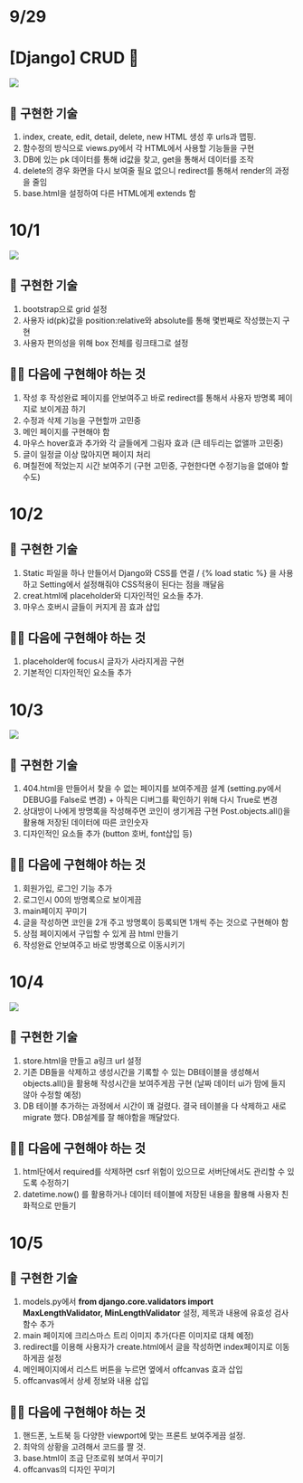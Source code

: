 # 9/29

# [Django] CRUD 📝

![](./video/2022-09-29%20CRUD%20%EC%97%B0%EC%8A%B5.gif)

## 🔎 구현한 기술

1. index, create, edit, detail, delete, new HTML 생성 후 urls과 맵핑.
2. 함수정의 방식으로 views.py에서 각 HTML에서 사용할 기능들을 구현
3. DB에 있는 pk 데이터를 통해 id값을 찾고, get을 통해서 데이터를 조작
4. delete의 경우 화면을 다시 보여줄 필요 없으니 redirect를 통해서 render의 과정을 줄임
5. base.html을 설정하여 다른 HTML에게 extends 함

# 10/1

![](./video/2022-10-01%20Design.gif)

## 🔎 구현한 기술

1. bootstrap으로 grid 설정
2. 사용자 id(pk)값을 position:relative와 absolute를 통해 몇번째로 작성했는지 구현
3. 사용자 편의성을 위해 box 전체를 링크태그로 설정

## 👨‍💻 다음에 구현해야 하는 것

1. 작성 후 작성완료 페이지를 안보여주고 바로 redirect를 통해서 사용자 방명록 페이지로 보이게끔 하기
2. 수정과 삭제 기능을 구현할까 고민중
3. 메인 페이지를 구현해야 함
4. 마우스 hover효과 추가와 각 글들에게 그림자 효과 (큰 테두리는 없앨까 고민중)
5. 글이 일정글 이상 많아지면 페이지 처리
6. 며칠전에 적었는지 시간 보여주기 (구현 고민중, 구현한다면 수정기능을 없애야 할수도)

# 10/2

## 🔎 구현한 기술

1. Static 파일을 하나 만들어서 Django와 CSS를 연결 / {% load static %} 을 사용하고 Setting에서 설정해줘야 CSS적용이 된다는 점을 깨달음
2. creat.html에 placeholder와 디자인적인 요소들 추가.
3. 마우스 호버시 글들이 커지게 끔 효과 삽입

## 👨‍💻 다음에 구현해야 하는 것

1. placeholder에 focus시 글자가 사라지게끔 구현
2. 기본적인 디자인적인 요소들 추가

# 10/3

![](./video/2022-10-03.gif)

## 🔎 구현한 기술

1. 404.html을 만들어서 찾을 수 없는 페이지를 보여주게끔 설계 (setting.py에서 DEBUG를 False로 변경) + 아직은 디버그를 확인하기 위해 다시 True로 변경
2. 상대방이 나에게 방명록을 작성해주면 코인이 생기게끔 구현 Post.objects.all()을 활용해 저장된 데이터에 따른 코인숫자
3. 디자인적인 요소들 추가 (button 호버, font삽입 등)

## 👨‍💻 다음에 구현해야 하는 것

1. 회원가입, 로그인 기능 추가
2. 로그인시 00의 방명록으로 보이게끔
3. main페이지 꾸미기
4. 글을 작성하면 코인을 2개 주고 방명록이 등록되면 1개씩 주는 것으로 구현해야 함
5. 상점 페이지에서 구입할 수 있게 끔 html 만들기
6. 작성완료 안보여주고 바로 방명록으로 이동시키기

# 10/4

![](./video/2022-10-04.gif)

## 🔎 구현한 기술

1. store.html을 만들고 a링크 url 설정
2. 기존 DB들을 삭제하고 생성시간을 기록할 수 있는 DB테이블을 생성해서 objects.all()을 활용해 작성시간을 보여주게끔 구현 (날짜 데이터 ui가 맘에 들지 않아 수정할 예정)
3. DB 테이블 추가하는 과정에서 시간이 꽤 걸렸다. 결국 테이블을 다 삭제하고 새로 migrate 했다. DB설계를 잘 해야함을 깨달았다.

## 👨‍💻 다음에 구현해야 하는 것

1. html단에서 required를 삭제하면 csrf 위험이 있으므로 서버단에서도 관리할 수 있도록 수정하기
2. datetime.now() 를 활용하거나 데이터 테이블에 저장된 내용을 활용해 사용자 친화적으로 만들기

# 10/5

## 🔎 구현한 기술

1. models.py에서 **from django.core.validators import MaxLengthValidator, MinLengthValidator** 설정, 제목과 내용에 유효성 검사 함수 추가
2. main 페이지에 크리스마스 트리 이미지 추가(다른 이미지로 대체 예정)
3. redirect를 이용해 사용자가 create.html에서 글을 작성하면 index페이지로 이동하게끔 설정
4. 메인페이지에서 리스트 버튼을 누르면 옆에서 offcanvas 효과 삽입
5. offcanvas에서 상세 정보와 내용 삽입

## 👨‍💻 다음에 구현해야 하는 것

1. 핸드폰, 노트북 등 다양한 viewport에 맞는 프론트 보여주게끔 설정.
2. 최악의 상황을 고려해서 코드를 짤 것.
3. base.html이 조금 단조로워 보여서 꾸미기
4. offcanvas의 디자인 꾸미기

